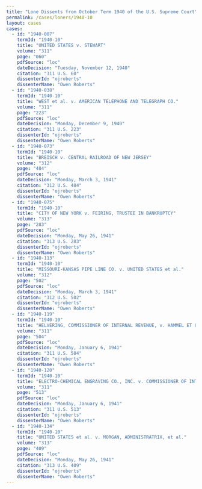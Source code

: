 ```yaml
---
title: "Lone Dissents from October Term 1940 of the U.S. Supreme Court"
permalink: /cases/loners/1940-10
layout: cases
cases:
  - id: "1940-007"
    termId: "1940-10"
    title: "UNITED STATES v. STEWART"
    volume: "311"
    page: "060"
    pdfSource: "loc"
    dateDecision: "Tuesday, November 12, 1940"
    citation: "311 U.S. 60"
    dissenterId: "ojroberts"
    dissenterName: "Owen Roberts"
  - id: "1940-038"
    termId: "1940-10"
    title: "WEST et al. v. AMERICAN TELEPHONE AND TELEGRAPH CO."
    volume: "311"
    page: "223"
    pdfSource: "loc"
    dateDecision: "Monday, December 9, 1940"
    citation: "311 U.S. 223"
    dissenterId: "ojroberts"
    dissenterName: "Owen Roberts"
  - id: "1940-073"
    termId: "1940-10"
    title: "BREISCH v. CENTRAL RAILROAD OF NEW JERSEY"
    volume: "312"
    page: "484"
    pdfSource: "loc"
    dateDecision: "Monday, March 3, 1941"
    citation: "312 U.S. 484"
    dissenterId: "ojroberts"
    dissenterName: "Owen Roberts"
  - id: "1940-075"
    termId: "1940-10"
    title: "CITY OF NEW YORK v. FEIRING, TRUSTEE IN BANKRUPTCY"
    volume: "313"
    page: "283"
    pdfSource: "loc"
    dateDecision: "Monday, May 26, 1941"
    citation: "313 U.S. 283"
    dissenterId: "ojroberts"
    dissenterName: "Owen Roberts"
  - id: "1940-113"
    termId: "1940-10"
    title: "MISSOURI-KANSAS PIPE LINE CO. v. UNITED STATES et al."
    volume: "312"
    page: "502"
    pdfSource: "loc"
    dateDecision: "Monday, March 3, 1941"
    citation: "312 U.S. 502"
    dissenterId: "ojroberts"
    dissenterName: "Owen Roberts"
  - id: "1940-119"
    termId: "1940-10"
    title: "HELVERING, COMMISSIONER OF INTERNAL REVENUE, v. HAMMEL ET UX."
    volume: "311"
    page: "504"
    pdfSource: "loc"
    dateDecision: "Monday, January 6, 1941"
    citation: "311 U.S. 504"
    dissenterId: "ojroberts"
    dissenterName: "Owen Roberts"
  - id: "1940-120"
    termId: "1940-10"
    title: "ELECTRO-CHEMICAL ENGRAVING CO., INC. v. COMMISSIONER OF INTERNAL REVENUE"
    volume: "311"
    page: "513"
    pdfSource: "loc"
    dateDecision: "Monday, January 6, 1941"
    citation: "311 U.S. 513"
    dissenterId: "ojroberts"
    dissenterName: "Owen Roberts"
  - id: "1940-134"
    termId: "1940-10"
    title: "UNITED STATES et al. v. MORGAN, ADMINISTRATRIX, et al."
    volume: "313"
    page: "409"
    pdfSource: "loc"
    dateDecision: "Monday, May 26, 1941"
    citation: "313 U.S. 409"
    dissenterId: "ojroberts"
    dissenterName: "Owen Roberts"
---
```

